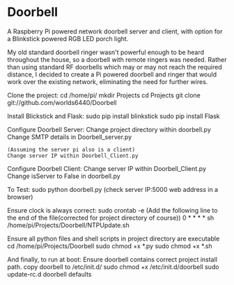 Doorbell
========

A Raspberry Pi powered network doorbell server and client, with option for a Blinkstick powered RGB LED porch light.

My old standard doorbell ringer wasn't powerful enough to be heard throughout the house, so a doorbell with remote ringers was needed. Rather than using standard RF doorbells which may or may not reach the required distance, I decided to create a Pi powered doorbell and ringer that would work over the existing network, eliminating the need for further wires.

Clone the project:
	cd /home/pi/
	mkdir Projects
	cd Projects
	git clone git://github.com/worlds6440/Doorbell

Install Blickstick and Flask:
	sudo pip install blinkstick
	sudo pip install Flask

Configure Doorbell Server:
	Change project directory within doorbell.py
	Change SMTP details in Doorbell_server.py

	(Assuming the server pi also is a client)
	Change server IP within Doorbell_Client.py

Configure Doorbell Client:
	Change server IP within Doorbell_Client.py
	Change isServer to False in doorbell.py

To Test:
	sudo python doorbell.py
	(check server IP:5000 web address in a browser)

Ensure clock is always correct:
	sudo crontab -e
	(Add the following line to the end of the file(corrected for project directory of course))
	0 * * * * sh /home/pi/Projects/Doorbell/NTPUpdate.sh

Ensure all python files and shell scripts in project directory are executable
	cd /home/pi/Projects/Doorbell
	sudo chmod +x *.py
	sudo chmod +x *.sh

And finally, to run at boot:
	Ensure doorbell contains correct project install path.
	copy doorbell to /etc/init.d/
	sudo chmod +x /etc/init.d/doorbell
	sudo update-rc.d doorbell defaults
